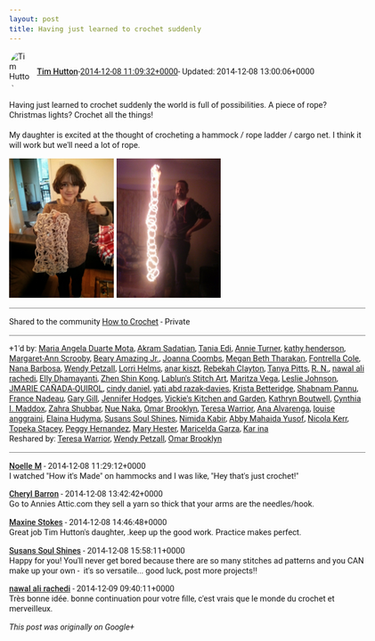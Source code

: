 ```yaml
---
layout: post
title: Having just learned to crochet suddenly
---
```


<html><head><meta charset="utf-8"><title>Having just learned to crochet suddenly the world is full of possibilities. A...</title><style>body {font: 11pt Roboto, Arial, sans-serif; max-width: 640px; margin: 24px;}.author-photo {border-radius: 50%; margin-right: 10px; width: 40px;}.author {font-weight: 500;}.main-content {margin: 15px 0 15px;}.post-title {font-weight: bold;}.location {display: block; margin-top: 15px;}.location img {float: left; margin-right: 5px; width: 20px;}.media-link {display: inline-block; max-width: 100%; vertical-align: top;}.media-link p {margin-top: 5px; max-height: 4em; overflow: scroll;}.media {max-height: 100vh; max-width: 100%;}.video-placeholder {background: black; display: flex; height: 300px; max-width: 100%; width: 640px;}.play-icon {border-bottom: 30px solid transparent; border-left: 50px solid white; border-top: 30px solid transparent; color: white; margin: auto;}.album {max-height: 800px; overflow: scroll; width: calc(100vw - 48px);}.album .media-link {margin-right: 5px; max-width: 250px;}.album .media {max-height: 250px;}.link-embed {border-top: 1px solid lightgrey; display: block; margin-top: 20px;}.link-embed img {max-width: 100%;}.inline-link-embed {display: block;}.inline-link-embed img {vertical-align: middle;}.link-title {display: inline-block; font-size: medium; font-weight: 300; padding-left: 1em;}.reshare-attribution {display: block; font-weight: bold; margin-bottom: 10px;}.poll-image {margin-bottom: 5px; max-height: 300px; max-width: 500px;}.poll-choice {align-items: center; display: flex; margin-bottom: 5px; max-width: 500px;}.poll-choice-percentage {background-color: lightblue; height: 100%; left: 0; position: absolute; z-index: -1;}.poll-choice-selected {margin-right: 5px;}.poll-choice-results {border: 1px solid lightgray; border-radius: 5px; display: flex; line-height: 40px; overflow: hidden; padding: 0 8px; position: relative;}.poll-choice-results, .poll-choice-description {flex-grow: 1; margin-right: 10px;}.poll-choice-image {width: 100%;}.poll-choice-image, .poll-choice-image img {max-height: 40px; max-width: 100px;}.poll-choice-votes {max-height: 100px; overflow: auto;}.plus-entity-embed {color: black; display: block; text-decoration: none;}.plus-entity-embed-cover-photo {max-height: 300px; max-width: 100%;}.plus-entity-embed-info {padding: 0 1em 1em;}.plus-entity-embed-info h2 {font-weight: 500; margin: 10px 0;}.plus-entity-embed-info p {font-size: small; margin: 0;}.collection-owner-avatar {border-radius: 50%; border: 2px solid white; height: 40px; margin-top: -22px;}.visibility {padding: 1em 0; border-top: 1px solid grey;}.post-activity {padding: 1em 0; border-top: 1px solid grey;}.comments {border-top: 1px solid gray; padding-top: 1em;}.comment + .comment {margin-top: 1em;}.comment .media-link, .comment .inline-link-embed {margin-top: 5px;}</style></head><body><div style="margin-bottom:1em;"><div style="display:flex; align-items:center"><img class="author-photo" src="https://lh4.googleusercontent.com/-epo4ZZKNqEw/AAAAAAAAAAI/AAAAAAAAVSU/qu3LpcHEnoQ/s64-c/photo.jpg" alt="Tim Hutton"><a href="https://plus.google.com/+TimHutton" target="_blank" class="author">Tim Hutton</a> - <a target="_blank" href="https://plus.google.com/+TimHutton/posts/HdStwHqf9Ae">2014-12-08 11:09:32+0000</a><span> - Updated: 2014-12-08 13:00:06+0000</span></div><div class="main-content">Having just learned to crochet suddenly the world is full of possibilities. A piece of rope? Christmas lights? Crochet all the things!<br><br>My daughter is excited at the thought of crocheting a hammock / rope ladder / cargo net. I think it will work but we&#39;ll need a lot of rope.</div><div class="album"><a href="/assets/crochet_rope.jpg" target="_blank" class="media-link"><img src="/assets/crochet_rope.jpg" alt="Image" class="media"></a><a href="/assets/crochet_light.jpg" target="_blank" class="media-link"><img src="/assets/crochet_light.jpg" alt="Image" class="media"></a></div></div><div class="visibility">Shared to the community <a href="https://plus.google.com/communities/111344133333254111106">How to Crochet</a> - Private</div><div class="post-activity"><div class="plus-oners">+1'd by: <a href="https://plus.google.com/108563818288962887455">Maria Angela Duarte Mota</a>, <a href="https://plus.google.com/114267574886063991369">Akram Sadatian</a>, <a href="https://plus.google.com/108721609624000616739">Tania Edi</a>, <a href="https://plus.google.com/109390719479324300114">Annie Turner</a>, <a href="https://plus.google.com/112097997124489545352">kathy henderson</a>, <a href="https://plus.google.com/+MargaretAnnScrooby">Margaret-Ann Scrooby</a>, <a href="https://plus.google.com/+BearyAmazingJr">Beary Amazing Jr.</a>, <a href="https://plus.google.com/109464039699220422115">Joanna Coombs</a>, <a href="https://plus.google.com/103771266227313629993">Megan Beth Tharakan</a>, <a href="https://plus.google.com/+FontrellaCole">Fontrella Cole</a>, <a href="https://plus.google.com/110425243750654505765">Nana Barbosa</a>, <a href="https://plus.google.com/+WendyPetzall56">Wendy Petzall</a>, <a href="https://plus.google.com/+LorriHelms">Lorri Helms</a>, <a href="https://plus.google.com/+annkiszt">anar kiszt</a>, <a href="https://plus.google.com/100391533244807531130">Rebekah Clayton</a>, <a href="https://plus.google.com/101168283758381619247">Tanya Pitts</a>, <a href="https://plus.google.com/111862493005437163662">R. N.</a>, <a href="https://plus.google.com/+nawalalirachedi">nawal ali rachedi</a>, <a href="https://plus.google.com/108606800640816108479">Elly Dhamayanti</a>, <a href="https://plus.google.com/101150799597635893341">Zhen Shin Kong</a>, <a href="https://plus.google.com/+LablunBlogspotCrochet">Lablun&#39;s Stitch Art</a>, <a href="https://plus.google.com/115737233148506315743">Maritza Vega</a>, <a href="https://plus.google.com/104740687199403077862">Leslie Johnson</a>, <a href="https://plus.google.com/101770991076737902562">JMARIE CAÑADA-QUIROL</a>, <a href="https://plus.google.com/101775613334364949053">cindy daniel</a>, <a href="https://plus.google.com/118256354786148637924">yati abd razak-davies</a>, <a href="https://plus.google.com/112816949793417958241">Krista Betteridge</a>, <a href="https://plus.google.com/113507138030358041667">Shabnam Pannu</a>, <a href="https://plus.google.com/+FranceNadeaudotcom">France Nadeau</a>, <a href="https://plus.google.com/108196088901151258340">Gary Gill</a>, <a href="https://plus.google.com/+JenniferHodgesthenotsofamous">Jennifer Hodges</a>, <a href="https://plus.google.com/102731166024326966228">Vickie&#39;s Kitchen and Garden</a>, <a href="https://plus.google.com/113713968967418687935">Kathryn Boutwell</a>, <a href="https://plus.google.com/115447980580898589518">Cynthia I. Maddox</a>, <a href="https://plus.google.com/107296447131232597939">Zahra Shubbar</a>, <a href="https://plus.google.com/103957603381513301777">Nue Naka</a>, <a href="https://plus.google.com/+OmarL2080">Omar Brooklyn</a>, <a href="https://plus.google.com/+CrochetGeek">Teresa Warrior</a>, <a href="https://plus.google.com/115795365418316043317">Ana Alvarenga</a>, <a href="https://plus.google.com/108223893415775858661">louise anggraini</a>, <a href="https://plus.google.com/100777553842798662761">Elaina Hudyma</a>, <a href="https://plus.google.com/103319775257803416339">Susans Soul Shines</a>, <a href="https://plus.google.com/107564657034885293565">Nimida Kabir</a>, <a href="https://plus.google.com/104065966633225821702">Abby Mahaida Yusof</a>, <a href="https://plus.google.com/112869957604775245687">Nicola Kerr</a>, <a href="https://plus.google.com/+TopekaStacey">Topeka Stacey</a>, <a href="https://plus.google.com/112734007072161534487">Peggy Hernandez</a>, <a href="https://plus.google.com/110498871490645720128">Mary Hester</a>, <a href="https://plus.google.com/106349526078342335814">Maricelda Garza</a>, <a href="https://plus.google.com/117533309622750063321">Kar ina</a></div><div class="resharers">Reshared by: <a href="https://plus.google.com/+CrochetGeek">Teresa Warrior</a>, <a href="https://plus.google.com/+WendyPetzall56">Wendy Petzall</a>, <a href="https://plus.google.com/+OmarL2080">Omar Brooklyn</a></div></div><div class="comments"><div class="comment"><a target="_blank" href="https://plus.google.com/+NoelleM" class="author">Noelle M</a><span class="time"> - 2014-12-08 11:29:12+0000</span><div class="comment-content">I watched &quot;How it&#39;s Made&quot; on hammocks and I was like, &quot;Hey that&#39;s just crochet!&quot;</div></div><div class="comment"><a target="_blank" href="https://plus.google.com/101872925742885170052" class="author">Cheryl Barron</a><span class="time"> - 2014-12-08 13:42:42+0000</span><div class="comment-content">Go to Annies Attic.com they sell a yarn so thick that your arms are the needles/hook.</div></div><div class="comment"><a target="_blank" href="https://plus.google.com/+MaxineStokes221" class="author">Maxine Stokes</a><span class="time"> - 2014-12-08 14:46:48+0000</span><div class="comment-content">Great job Tim Hutton&#39;s daughter, .keep up the good work. Practice makes perfect.</div></div><div class="comment"><a target="_blank" href="https://plus.google.com/103319775257803416339" class="author">Susans Soul Shines</a><span class="time"> - 2014-12-08 15:58:11+0000</span><div class="comment-content">Happy for you! You&#39;ll never get bored because there are so many stitches ad patterns and you CAN make up your own -  it&#39;s so versatile... good luck, post more projects!!</div></div><div class="comment"><a target="_blank" href="https://plus.google.com/+nawalalirachedi" class="author">nawal ali rachedi</a><span class="time"> - 2014-12-09 09:40:11+0000</span><div class="comment-content">Très bonne idée. bonne continuation pour votre fille, c&#39;est vrais que le monde du crochet et merveilleux. </div></div></div></body></html>

<i>This post was originally on Google+</i>